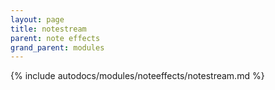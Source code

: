 ```yaml
---
layout: page
title: notestream
parent: note effects
grand_parent: modules
---
```


{% include autodocs/modules/noteeffects/notestream.md %}

